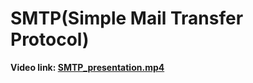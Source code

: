 # SMTP(Simple Mail Transfer Protocol)
**Video link: [SMTP_presentation.mp4](https://drive.google.com/file/d/1ruBOW4q-q0T3cW9XpTPbQqQtrjX3DLiv/view?usp=sharing)**
